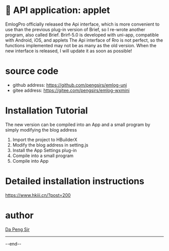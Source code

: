 # &#x1f352; API application: applet

EmlogPro officially released the Api interface, which is more convenient to use than the previous plug-in version of Brief, so I re-wrote another program, also called Brief. Brirf-5.0 is developed with uni-app, compatible with Android, iOS, and applets
The Api interface of Rro is not perfect, so the functions implemented may not be as many as the old version. When the new interface is released, I will update it as soon as possible!

# source code

- github address: https://github.com/pengsirs/emlog-uni
- gitee address: https://gitee.com/pengsirs/emlog-wxmini

# Installation Tutorial

The new version can be compiled into an App and a small program by simply modifying the blog address

1. Import the project to HBuilderX
2. Modify the blog address in setting.js
3. Install the App Settings plug-in
4. Compile into a small program
5. Compile into App

# Detailed installation instructions

https://www.hkiii.cn/?post=200

# author

[Da Peng Sir](https://www.hkiii.cn/)

---

--end--



